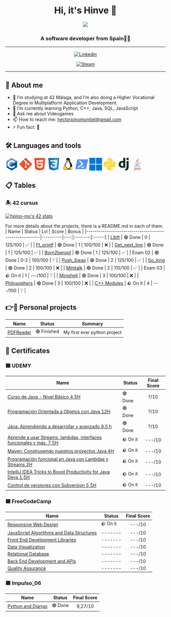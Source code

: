 <div id="head" align="center">
    <h1 align="center">Hi, it's Hinve 🫡</h1>
    <img src="https://media1.giphy.com/media/v1.Y2lkPTc5MGI3NjExemVzY2VkdHo0dHlhcXhvNXd1NWxhcml6dHBpa3M2NXZrMTlqaTlwYiZlcD12MV9pbnRlcm5hbF9naWZfYnlfaWQmY3Q9Zw/L3bj6t3opdeNddYCyl/giphy.webp" width="200" />
    <h3 align="center">A software developer from Spain🧑‍🦯</h3>

---

</div>
<div id="badges" align="center">
    <a href="https://www.linkedin.com/in/h%C3%A9ctor-pino-montiel-02b47024a/">
        <img src="https://img.shields.io/badge/H%C3%A9ctor-blue?style=for-the-badge&logo=linkedin&logoColor=white" alt="Linkedin" />
    </a>
    <p></p>
    <a href="https://steamcommunity.com/id/hinve">
        <img src="https://img.shields.io/badge/hinve-301934?style=for-the-badge&logo=steam&logoColor=white" alt="Steam" />
    </a>
</div>

---
## 🧑 About me

- 📝 I’m studying at 42 Málaga, and I’m also doing a Higher Vocational Degree in Multiplatform Application Development.
- 🌱 I’m currently learning Python, C++, Java, SQL, JavaScript
- 💬 Ask me about Videogames
- 📫 How to reach me: hectorpinomontiel@gmail.com
- ⚡ Fun fact: 👺

## 🛠️ Languages and tools
<div id="Tools" align="left">
    <img src="https://github.com/devicons/devicon/blob/master/icons/c/c-original.svg" width="40" height="40"/>
    <img src="https://github.com/devicons/devicon/blob/master/icons/git/git-original.svg" width="40" height="40"/>
    <img src="https://github.com/devicons/devicon/blob/master/icons/html5/html5-original.svg" width="40" height="40"/>
    <img src="https://github.com/devicons/devicon/blob/master/icons/css3/css3-original.svg" width="40" height="40"/>
    <img src="https://github.com/devicons/devicon/blob/master/icons/linux/linux-original.svg" width="40" height="40"/>
    <img src="https://github.com/devicons/devicon/blob/master/icons/powershell/powershell-original.svg" width="40" height="40"/>
    <img src="https://github.com/devicons/devicon/blob/master/icons/windows11/windows11-original.svg" width="40" height="40"/>
    <img src="https://github.com/devicons/devicon/blob/master/icons/python/python-plain.svg" width="40" height="40"/>
    <img src="https://github.com/devicons/devicon/blob/master/icons/django/django-plain.svg" width="40" height="40"/>
    <img src="https://github.com/devicons/devicon/blob/master/icons/java/java-original-wordmark.svg" width="40" height="40"/>
</div>

## 📋 Tables
### 🏝️ 42 cursus
[![hpino-mo's 42 stats](https://badge.mediaplus.ma/water/hpino-mo?1337Badge=off)](https://github.com/oakoudad/badge42)

For more details about the projects, there is a README.md in each of them.
| Name                                                  | Status   | Lvl |  Score  | Bonus |
|-------------------------------------------------------|----------|:---:|:-------:|:-----:|
| [Libft](https://github.com/hinve/libft)               | 🟢 Done  |  0  | 125/100 | ✅    |
| [Ft_printf](https://github.com/hinve/ft_printf)       | 🟢 Done  |  1  | 100/100 | ❌    |
| [Get_next_line](https://github.com/hinve/gnl)         | 🟢 Done  |  1  | 125/100 | ✅    |
| [Born2beroot](https://github.com/hinve/b2broot)       | 🟢 Done  |  1  | 125/100 | ✅    |
| Exam 02                                               | 🟢 Done  | 0-2 | 100/100 | ❔    |
| [Push_Swap](https://github.com/hinve/push_swap)       | 🟢 Done  |  2  | 125/100 | ✅    |
| [So_long](https://github.com/hinve/so_long)           | 🟢 Done  |  2  | 100/100 | ❌    |
| [Minitalk](https://github.com/hinve/minitalk)         | 🟢 Done  |  2  | 110/100 | ✅    |
| Exam 03                                               | 🪨 On it |  1  | ---/100 | ❔    |
| [Minishell](https://github.com/hinve/minishell)       | 🟢 Done  |  3  | 100/100 | ❌    |
| [Philosophers](https://github.com/hinve/philosophers) | 🟢 Done  |  3  | 100/100 | ❌    |
| [C++ Modules](https://github.com/hinve/cpp_modules)   | 🪨 On it |  4  | ---/100 | ❔    |

## 👉👨 Personal projects
| Name                                           | Status       | Summary                         |
|------------------------------------------------|--------------|:-------------------------------:|
|[PDFReader](https://github.com/hinve/PDFReader) | 🟢 Finished  |   My first ever python project  |

## 📒 Certificates
### 🟪 UDEMY
| Name                                                                                                                            | Status   | Final Score |
|---------------------------------------------------------------------------------------------------------------------------------|----------|:-----------:|
|[Curso de Java - Nivel Básico 4,5H](https://www.udemy.com/certificate/UC-4ef30b1c-e866-4581-949c-7e3d481b7c69/)                  | 🟢 Done  |     ?/10    |
|[Programación Orientada a Objetos con Java 12H](https://www.udemy.com/certificate/UC-001f96cc-0c34-4ca7-b3bd-d54e4ebec873/)      | 🟢 Done  |     ?/10    |
|[Java: Aprendiendo a desarrollar y avanzado 9.5 h](https://www.udemy.com/certificate/UC-a21066d3-02c2-44a8-8b8a-91b13d10bc25/)   | 🟢 Done  |     ?/10    |
|[Aprende a usar Streams, lambdas, interfaces funcionales y más. 7,5H]()                                                          | 🪨 On it |   ---/10    |
|[Maven: Construyendo nuestros proyectos Java 4H]()                                                                               | 🪨 On it |   ---/10    |
|[Programación funcional en Java con Lambdas y Streams 2H]()                                                                      | 🪨 On it |   ---/10    |
|[IntelliJ IDEA Tricks to Boost Productivity for Java Devs 1,5H]()                                                                | 🪨 On it |   ---/10    |
|[Control de versiones con Subversion 5,5H]()                                                                                     | 🪨 On it |   ---/10    |

### 🟦 FreeCodeCamp
| Name                                                           | Status   | Final Score |
|----------------------------------------------------------------|----------|:-----------:|
|[Responsive Web Design]()                                       | 🪨 On it |    ---/10   |
|[JavaScript Algorithms and Data Structures]()                   | -------  |    ---/10   |
|[Front End Development Libraries]()                             | -------  |    ---/10   |
|[Data Visualization]()                                          | -------  |    ---/10   |
|[Relational Database]()                                         | -------  |    ---/10   |
|[Back End Development and APIs]()                               | -------  |    ---/10   |
|[Quality Assurance]()                                           | -------  |    ---/10   |

### 🟩 Impulso_06
| Name                                                           | Status   | Final Score |
|----------------------------------------------------------------|----------|:-----------:|
|[Python and Django](https://github.com/hinve/Python_and_Django) | 🟢 Done  |   9,27/10   |


